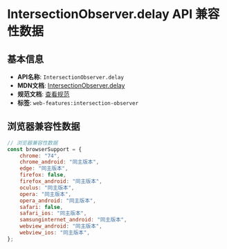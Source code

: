 # IntersectionObserver.delay API 兼容性数据

## 基本信息

- **API名称**: `IntersectionObserver.delay`
- **MDN文档**: [IntersectionObserver.delay](https://developer.mozilla.org/docs/Web/API/IntersectionObserver/delay)
- **规范文档**: [查看规范](https://w3c.github.io/IntersectionObserver/#dom-intersectionobserver-delay)
- **标签**: `web-features:intersection-observer`

## 浏览器兼容性数据

```javascript
// 浏览器兼容性数据
const browserSupport = {
    chrome: "74",
    chrome_android: "同主版本",
    edge: "同主版本",
    firefox: false,
    firefox_android: "同主版本",
    oculus: "同主版本",
    opera: "同主版本",
    opera_android: "同主版本",
    safari: false,
    safari_ios: "同主版本",
    samsunginternet_android: "同主版本",
    webview_android: "同主版本",
    webview_ios: "同主版本",
};

```

